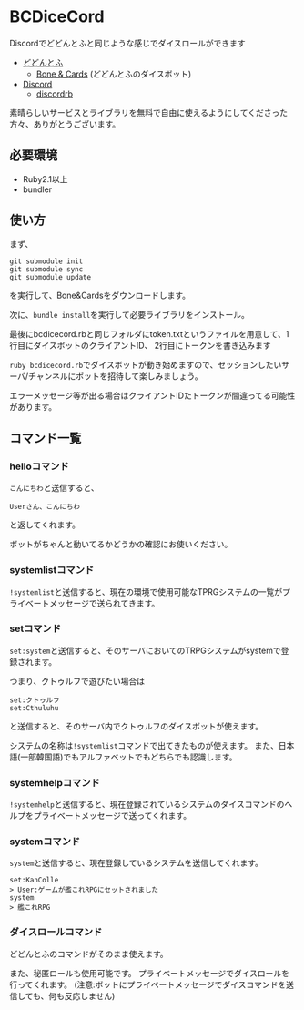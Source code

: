 # BCDiceCord

Discordでどどんとふと同じような感じでダイスロールができます

- [どどんとふ](http://www.dodontof.com/)
    - [Bone & Cards](https://github.com/torgtaitai/BCDice) (どどんとふのダイスボット)
- [Discord](https://discordapp.com/)
    - [discordrb](https://github.com/meew0/discordrb)

素晴らしいサービスとライブラリを無料で自由に使えるようにしてくださった方々、ありがとうございます。

## 必要環境
- Ruby2.1以上
- bundler

## 使い方
まず、
```
git submodule init
git submodule sync
git submodule update
```
を実行して、Bone&Cardsをダウンロードします。

次に、`bundle install`を実行して必要ライブラリをインストール。

最後にbcdicecord.rbと同じフォルダにtoken.txtというファイルを用意して、1行目にダイスボットのクライアントID、
2行目にトークンを書き込みます

`ruby bcdicecord.rb`でダイスボットが動き始めますので、セッションしたいサーバ/チャンネルにボットを招待して楽しみましょう。

エラーメッセージ等が出る場合はクライアントIDたトークンが間違ってる可能性があります。

## コマンド一覧

### helloコマンド
`こんにちわ`と送信すると、
```
Userさん、こんにちわ
```
と返してくれます。

ボットがちゃんと動いてるかどうかの確認にお使いください。

### systemlistコマンド
`!systemlist`と送信すると、現在の環境で使用可能なTPRGシステムの一覧がプライベートメッセージで送られてきます。

### setコマンド
`set:system`と送信すると、そのサーバにおいてのTRPGシステムがsystemで登録されます。

つまり、クトゥルフで遊びたい場合は
```
set:クトゥルフ
set:Cthuluhu
```
と送信すると、そのサーバ内でクトゥルフのダイスボットが使えます。

システムの名称は`!systemlist`コマンドで出てきたものが使えます。
また、日本語(一部韓国語)でもアルファベットでもどちらでも認識します。

### systemhelpコマンド
`!systemhelp`と送信すると、現在登録されているシステムのダイスコマンドのヘルプをプライベートメッセージで送ってくれます。

### systemコマンド
`system`と送信すると、現在登録しているシステムを送信してくれます。

```
set:KanColle
> User:ゲームが艦これRPGにセットされました
system
> 艦これRPG
```

### ダイスロールコマンド
どどんとふのコマンドがそのまま使えます。

また、秘匿ロールも使用可能です。
プライベートメッセージでダイスロールを行ってくれます。
(注意:ボットにプライベートメッセージでダイスコマンドを送信しても、何も反応しません)
